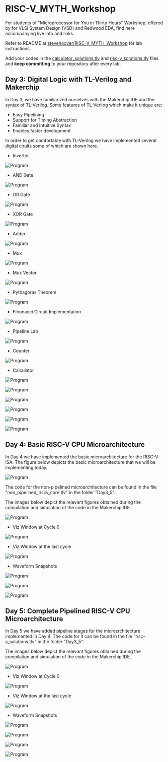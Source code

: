 # RISC-V_MYTH_Workshop

For students of "Microprocessor for You in Thirty Hours" Workshop, offered by for VLSI System Design (VSD) and Redwood EDA, find here accompanying live info and links.

Refer to README at [stevehoover/RISC-V_MYTH_Workshop](https://github.com/stevehoover/RISC-V_MYTH_Workshop) for lab instructions.

Add your codes in the [calculator_solutions.tlv](calculator_solutions.tlv) and [risc-v_solutions.tlv](risc-v_solutions.tlv) files and **keep committing** to your repository after every lab.

## Day 3: Digital Logic with TL-Verilog and Makerchip
In Day 3, we have familiarized ourselves with the Makerchip IDE and the syntax of TL-Verilog. Some features of TL-Verilog which make it unique are:

* Easy Pipelining
* Support for Timing Abstraction
* Familiar and Intuitive Syntax
* Enables faster development


In order to get comfortable with TL-Verilog we have implemented several digital ciruits some of which are shown here.

* Inverter

![Program](../Images/inverter_example.png)

* AND Gate

![Program](../Images/and_gate.png)

* OR Gate

![Program](../Images/or_gate.png)

* XOR Gate

![Program](../Images/xor_gate.png)

* Adder

![Program](../Images/adder_example.png)

* Mux

![Program](../Images/mux_example.png)

* Mux Vector

![Program](../Images/mux_vector_example.png)

* Pythagoras Theorem

![Program](../Images/pythagorean_example.png)

* Fibonacci Circuit Implementation

![Program](../Images/fibonacci_ciocuit_implementation.png)

* Pipeline Lab

![Program](../Images/lab_pipeline_example.png)

* Counter

![Program](../Images/counter_results.png)

* Calculator

![Program](../Images/pipeline_counter_and_calculator.png)

![Program](../Images/calculator_output.png)

![Program](../Images/final_calculator_diagram.png)

![Program](../Images/calculator_final_viz_window.png)

![Program](../Images/calculator_final_waveform1.png)

![Program](../Images/calculator_final_waveform2.png)

## Day 4: Basic RISC-V CPU Microarchitecture
In Day 4 we have implemented the basic microarchitecture for the RISC-V ISA. The figure below depicts the basic microarchitecture that we will be implementing today.

![Program](../Images/basic_microarchitecture.png)

The code for the non-pipelined microarchitecture can be found in the file "non_pipelined_riscv_core.tlv" in the folder "Day3_5".

The images below depict the relevant figures obtained during the compilation and simulation of the code in the Makerchip IDE.

![Program](../Images/diagram_not_pipelined.png)

* Viz Window at Cycle 0

![Program](../Images/viz_initial.png)

* Viz Window at the last cycle

![Program](../Images/viz_final.png)

* Waveform Snapshots

![Program](../Images/waveform_not_pipelined1.png)

![Program](../Images/waveform_not_pipelined2.png)

![Program](../Images/waveform_not_pipelined3.png)


## Day 5: Complete Pipelined RISC-V CPU Microarchitecture
In Day 5 we have added pipeline stages for the microzrchitecture implemented in Day 4. The code for it can be found in the file "risc-v_solutions.tlv" in the folder "Day3_5".

The images below depict the relevant figures obtained during the compilation and simulation of the code in the Makerchip IDE.

![Program](../Images/pipelined_cpu_diagram.png)

* Viz Window at Cycle 0

![Program](../Images/viz_pipelined_initial.png)

* Viz Window at the last cycle

![Program](../Images/viz_pipelined_final.png)

* Waveform Snapshots

![Program](../Images/waveform_pipelined1.png)

![Program](../Images/waveform_pipelined2.png)

![Program](../Images/waveform_pipelined3.png)

![Program](../Images/waveform_pipelined_4.png)
